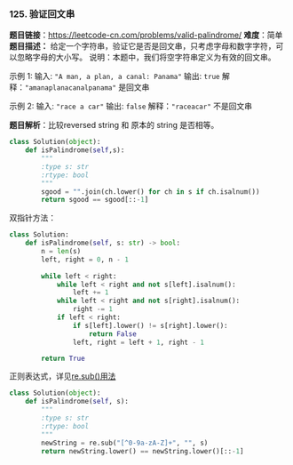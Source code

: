 ### 125. 验证回文串

**题目链接**：<https://leetcode-cn.com/problems/valid-palindrome/>
**难度**：简单
**题目描述：**
给定一个字符串，验证它是否是回文串，只考虑字母和数字字符，可以忽略字母的大小写。
说明：本题中，我们将空字符串定义为有效的回文串。

示例 1:
输入: `"A man, a plan, a canal: Panama"`
输出: `true`
解释：`"amanaplanacanalpanama"` 是回文串

示例 2:
输入: `"race a car"`
输出: `false`
解释：`"raceacar"` 不是回文串

**题目解析**：比较reversed string 和 原本的 string 是否相等。
```python
class Solution(object):
    def isPalindrome(self,s):
        """
        :type s: str
        :rtype: bool
        """
        sgood = "".join(ch.lower() for ch in s if ch.isalnum())
        return sgood == sgood[::-1]
```
双指针方法：
```python
class Solution:
    def isPalindrome(self, s: str) -> bool:
        n = len(s)
        left, right = 0, n - 1
        
        while left < right:
            while left < right and not s[left].isalnum():
                left += 1
            while left < right and not s[right].isalnum():
                right -= 1
            if left < right:
                if s[left].lower() != s[right].lower():
                    return False
                left, right = left + 1, right - 1

        return True
```
正则表达式，详见[re.sub()用法](https://www.jianshu.com/p/8c1d1a38f9b9)
```python
class Solution(object):
    def isPalindrome(self, s):
        """
        :type s: str
        :rtype: bool
        """
        newString = re.sub("[^0-9a-zA-Z]+", "", s)
        return newString.lower() == newString.lower()[::-1]
```
